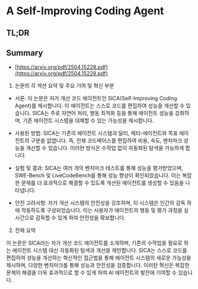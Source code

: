 # A Self-Improving Coding Agent
## TL;DR
## Summary
- [https://arxiv.org/pdf/2504.15228.pdf](https://arxiv.org/pdf/2504.15228.pdf)

1. 논문의 각 섹션 요약 및 주요 기여 및 혁신 부분

- 서론: 이 논문은 자가 개선 코드 에이전트인 SICA(Self-Improving Coding Agent)를 제시합니다. 이 에이전트는 스스로 코드를 편집하여 성능을 개선할 수 있습니다. SICA는 주로 자연어 처리, 행동 최적화 등을 통해 에이전트 성능을 강화하며, 기존 에이전트 시스템을 대체할 수 있는 가능성을 제시합니다.

- 사용된 방법: SICA는 기존의 에이전트 시스템과 달리, 메타-에이전트와 목표 에이전트의 구분을 없앱니다. 즉, 전체 코드베이스를 편집하여 비용, 속도, 벤치마크 성능을 개선할 수 있습니다. 이러한 방식은 수작업 없이 자동화된 탐색을 가능하게 합니다.

- 실험 및 결과: SICA는 여러 개의 벤치마크 테스트를 통해 성능을 평가받았으며, SWE-Bench 및 LiveCodeBench를 통해 성능 향상이 확인되었습니다. 이는 복잡한 문제를 더 효과적으로 해결할 수 있도록 개선된 에이전트를 생성할 수 있음을 나타냅니다.

- 안전 고려사항: 자가 개선 시스템의 안전성을 강조하며, 이 시스템은 인간의 감독 하에 작동하도록 구성되었습니다. 이는 사용자가 에이전트의 행동 및 평가 과정을 실시간으로 감독할 수 있게 하여 안전성을 확보합니다.

2. 전체 요약

이 논문은 SICA라는 자가 개선 코드 에이전트를 소개하며, 기존의 수작업을 필요로 하는 에이전트 시스템 대신 자동화된 탐색과 개선을 제안합니다. SICA는 스스로 코드를 편집하여 성능을 개선하는 혁신적인 접근법을 통해 에이전트 시스템의 새로운 가능성을 제시하며, 다양한 벤치마크를 통해 성능과 안전성을 검증합니다. 이러한 혁신은 복잡한 문제의 해결을 더욱 효과적으로 할 수 있게 하여 AI 에이전트의 발전에 기여할 수 있습니다.